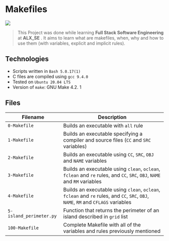 # Makefiles

![](https://res.cloudinary.com/practicaldev/image/fetch/s--oZclJqRB--/c_imagga_scale,f_auto,fl_progressive,h_900,q_auto,w_1600/https://dev-to-uploads.s3.amazonaws.com/i/0t3fdxw9v0iy0aw44fil.png)

> This Project was done while learning **Full Stack Software Engineering** at **ALX_SE** . It aims to learn what are makefiles, when, why and how to use them (with variables, explicit and implicit rules).

## Technologies
* Scripts written in `Bash 5.0.17(1)`
* C files are compiled using `gcc 9.4.0`
* Tested on `Ubuntu 20.04 LTS`
* Version of `make`: GNU Make 4.2. 1

## Files

| Filename | Description |
| -------- | ----------- |
| `0-Makefile` | Builds an executable with `all` rule |
| `1-Makefile` | Builds an executable specifying a compiler and source files (`CC` and `SRC` variables) |
| `2-Makefile` | Builds an executable using `CC`, `SRC`, `OBJ` and `NAME` variables |
| `3-Makefile` | Builds an executable using `clean`, `oclean`, `fclean` and `re` rules, and `CC`, `SRC`, `OBJ`, `NAME` and `RM` variables |
| `4-Makefile` | Builds an executable using `clean`, `oclean`, `fclean` and `re` rules, and `CC`, `SRC`, `OBJ`, `NAME`, `RM` and `CFLAGS` variables  |
| `5-island_perimeter.py` | Function that returns the perimeter of an island described in `grid` list |
| `100-Makefile` | Complete Makefile with all of the variables and rules previously mentioned |

